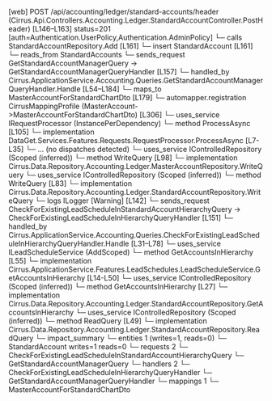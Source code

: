 [web] POST /api/accounting/ledger/standard-accounts/header  (Cirrus.Api.Controllers.Accounting.Ledger.StandardAccountController.PostHeader)  [L146–L163] status=201 [auth=Authentication.UserPolicy,Authentication.AdminPolicy]
  └─ calls StandardAccountRepository.Add [L161]
  └─ insert StandardAccount [L161]
    └─ reads_from StandardAccounts
  └─ sends_request GetStandardAccountManagerQuery -> GetStandardAccountManagerQueryHandler [L157]
    └─ handled_by Cirrus.ApplicationService.Accounting.Queries.GetStandardAccountManagerQueryHandler.Handle [L54–L184]
      └─ maps_to MasterAccountForStandardChartDto [L179]
        └─ automapper.registration CirrusMappingProfile (MasterAccount->MasterAccountForStandardChartDto) [L306]
      └─ uses_service IRequestProcessor (InstancePerDependency)
        └─ method ProcessAsync [L105]
          └─ implementation DataGet.Services.Features.Requests.RequestProcessor.ProcessAsync [L7-L35]
            └─ ... (no dispatches detected)
      └─ uses_service IControlledRepository<MasterAccount> (Scoped (inferred))
        └─ method WriteQuery [L98]
          └─ implementation Cirrus.Data.Repository.Accounting.Ledger.MasterAccountRepository.WriteQuery
      └─ uses_service IControlledRepository<StandardAccount> (Scoped (inferred))
        └─ method WriteQuery [L83]
          └─ implementation Cirrus.Data.Repository.Accounting.Ledger.StandardAccountRepository.WriteQuery
      └─ logs ILogger [Warning] [L142]
  └─ sends_request CheckForExistingLeadScheduleInStandardAccountHierarchyQuery -> CheckForExistingLeadScheduleInHierarchyQueryHandler [L151]
    └─ handled_by Cirrus.ApplicationService.Accounting.Queries.CheckForExistingLeadScheduleInHierarchyQueryHandler.Handle [L31–L78]
      └─ uses_service ILeadScheduleService (AddScoped)
        └─ method GetAccountsInHierarchy [L55]
          └─ implementation Cirrus.ApplicationService.Features.LeadSchedules.LeadScheduleService.GetAccountsInHierarchy [L14-L50]
            └─ uses_service IControlledRepository<StandardAccount> (Scoped (inferred))
              └─ method GetAccountsInHierarchy [L27]
                └─ implementation Cirrus.Data.Repository.Accounting.Ledger.StandardAccountRepository.GetAccountsInHierarchy
      └─ uses_service IControlledRepository<StandardAccount> (Scoped (inferred))
        └─ method ReadQuery [L49]
          └─ implementation Cirrus.Data.Repository.Accounting.Ledger.StandardAccountRepository.ReadQuery
  └─ impact_summary
    └─ entities 1 (writes=1, reads=0)
      └─ StandardAccount writes=1 reads=0
    └─ requests 2
      └─ CheckForExistingLeadScheduleInStandardAccountHierarchyQuery
      └─ GetStandardAccountManagerQuery
    └─ handlers 2
      └─ CheckForExistingLeadScheduleInHierarchyQueryHandler
      └─ GetStandardAccountManagerQueryHandler
    └─ mappings 1
      └─ MasterAccountForStandardChartDto

